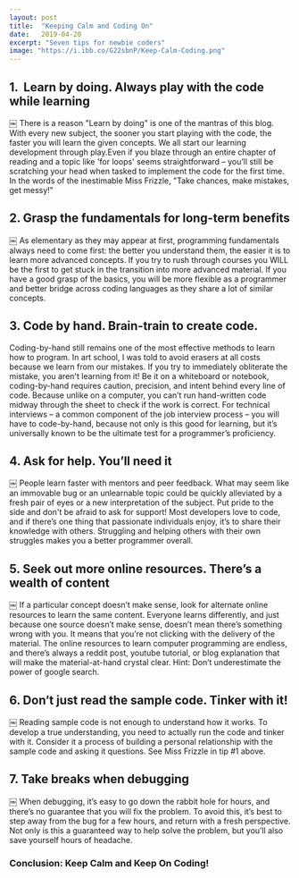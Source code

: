 ```yaml
---
layout: post
title:  "Keeping Calm and Coding On"
date:   2019-04-20
excerpt: "Seven tips for newbie coders"
image: "https://i.ibb.co/G22sbnP/Keep-Calm-Coding.png" 
---
```

## 1.  Learn by doing. Always play with the code while learning
￼
There is a reason "Learn by doing" is one of the mantras of this blog. With every new subject, the sooner you start playing with the code, the faster you will learn the given concepts. We all start our learning development through play.Even if you blaze through an entire chapter of reading and a topic like 'for loops' seems straightforward – you’ll still be scratching your head when tasked to implement the code for the first time.  In the words of the inestimable Miss Frizzle, "Take chances, make mistakes, get messy!"
 

## 2. Grasp the fundamentals for long-term benefits
￼
As elementary as they may appear at first, programming fundamentals always need to come first: the better you understand them, the easier it is to learn more advanced concepts. If you try to rush through courses you WILL be the first to get stuck in the transition into more advanced material. If you have a good grasp of the basics, you will be more flexible as a programmer and better bridge across coding languages as they share a lot of similar concepts.
 
## 3. Code by hand. Brain-train to create code.

Coding-by-hand still remains one of the most effective methods to learn how to program. In art school, I was told to avoid erasers at all costs because we learn from our mistakes. If you try to immediately obliterate the mistake, you aren't learning from it! Be it on a whiteboard or notebook, coding-by-hand requires caution, precision, and intent behind every line of code. Because unlike on a computer, you can’t run hand-written code midway through the sheet to check if the work is correct. For technical interviews – a common component of the job interview process – you will have to code-by-hand, because not only is this good for learning, but it’s universally known to be the ultimate test for a programmer’s proficiency.
 
## 4. Ask for help. You’ll need it
￼
People learn faster with mentors and peer feedback. What may seem like an immovable bug or an unlearnable topic could be quickly alleviated by a fresh pair of eyes or a new interpretation of the subject. Put pride to the side and don't be afraid to ask for support! Most developers love to code, and if there’s one thing that passionate individuals enjoy, it’s to share their knowledge with others. Struggling and helping others with their own struggles makes you a better programmer overall.
 
## 5. Seek out more online resources. There’s a wealth of content
￼
If a particular concept doesn’t make sense, look for alternate online resources to learn the same content. Everyone learns differently, and just because one source doesn’t make sense, doesn’t mean there’s something wrong with you. It means that you’re not clicking with the delivery of the material. The online resources to learn computer programming are endless, and there’s always a reddit post, youtube tutorial, or blog explanation that will make the material-at-hand crystal clear.
Hint: Don’t underestimate the power of google search.
 
## 6. Don’t just read the sample code. Tinker with it!
￼
Reading sample code is not enough to understand how it works. To develop a true understanding, you need to actually run the code and tinker with it. Consider it a process of building a personal relationship with the sample code and asking it questions. See Miss Frizzle in tip #1 above.
 
## 7. Take breaks when debugging
￼
When debugging, it’s easy to go down the rabbit hole for hours, and there’s no guarantee that you will fix the problem. To avoid this, it’s best to step away from the bug for a few hours, and return with a fresh perspective. Not only is this a guaranteed way to help solve the problem, but you’ll also save yourself hours of headache.
 
### Conclusion: Keep Calm and Keep On Coding!

    
